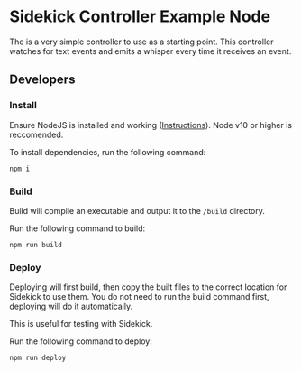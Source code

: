 # Sidekick Controller Example Node

The is a very simple controller to use as a starting point. This controller watches for text events and emits a whisper every time it receives an event.

## Developers

### Install

Ensure NodeJS is installed and working ([Instructions](https://nodejs.org/en/download/package-manager/)).  Node v10 or higher is reccomended.

To install dependencies, run the following command:
```
npm i
```

### Build

Build will compile an executable and output it to the `/build` directory.

Run the following command to build:
```
npm run build
```

### Deploy

Deploying will first build, then copy the built files to the correct location for Sidekick to use them. You do not need to run the build command first, deploying will do it automatically.

This is useful for testing with Sidekick.

Run the following command to deploy:
```
npm run deploy
```
